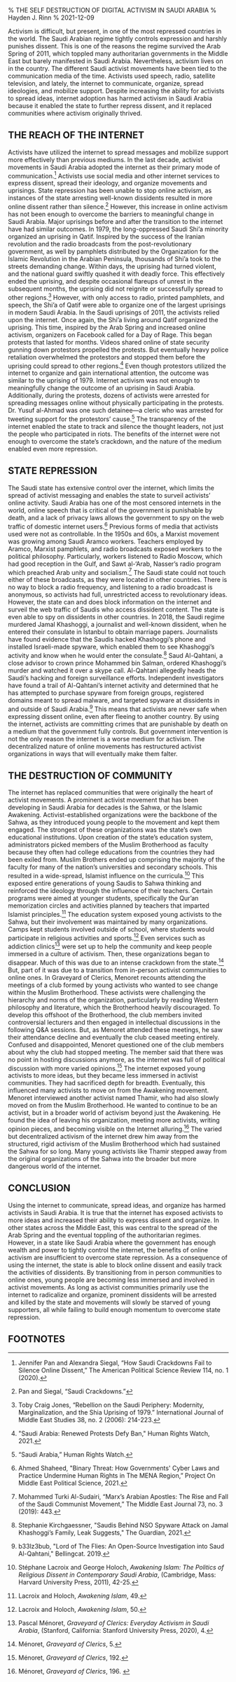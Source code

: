 % THE SELF DESTRUCTION OF DIGITAL ACTIVISM IN SAUDI ARABIA
% Hayden J. Rinn
% 2021-12-09

Activism is difficult, but present, in one of the most repressed countries in the world. The Saudi Arabian regime tightly controls expression and harshly punishes dissent. This is one of the reasons the regime survived the Arab Spring of 2011, which toppled many authoritarian governments in the Middle East but barely manifested in Saudi Arabia. Nevertheless, activism lives on in the country. The different Saudi activist movements have been tied to the communication media of the time. Activists used speech, radio, satellite television, and lately, the internet to communicate, organize, spread ideologies, and mobilize support. Despite increasing the ability for activists to spread ideas, internet adoption has harmed activism in Saudi Arabia because it enabled the state to further repress dissent, and it replaced communities where activism originally thrived.

## THE REACH OF THE INTERNET
Activists have utilized the internet to spread messages and mobilize support more effectively than previous mediums. In the last decade, activist movements in Saudi Arabia adopted the internet as their primary mode of communication.[^1] Activists use social media and other internet services to express dissent, spread their ideology, and organize movements and uprisings. State repression has been unable to stop online activism, as instances of the state arresting well-known dissidents resulted in more online dissent rather than silence.[^2] However, this increase in online activism has not been enough to overcome the barriers to meaningful change in Saudi Arabia. Major uprisings before and after the transition to the internet have had similar outcomes. In 1979, the long-oppressed Saudi Shi’a minority organized an uprising in Qatif. Inspired by the success of the Iranian revolution and the radio broadcasts from the post-revolutionary government, as well by pamphlets distributed by the Organization for the Islamic Revolution in the Arabian Peninsula, thousands of Shi’a took to the streets demanding change. Within days, the uprising had turned violent, and the national guard swiftly quashed it with deadly force. This effectively ended the uprising, and despite occasional flareups of unrest in the subsequent months, the uprising did not reignite or successfully spread to other regions.[^3] However, with only access to radio, printed pamphlets, and speech, the Shi’a of Qatif were able to organize one of the largest uprisings in modern Saudi Arabia. In the Saudi uprisings of 2011, the activists relied upon the internet. Once again, the Shi’a living around Qatif organized the uprising. This time, inspired by the Arab Spring and increased online activism, organizers on Facebook called for a Day of Rage. This began protests that lasted for months. Videos shared online of state security gunning down protestors propelled the protests. But eventually heavy police retaliation overwhelmed the protestors and stopped them before the uprising could spread to other regions.[^4] Even though protestors utilized the internet to organize and gain international attention, the outcome was similar to the uprising of 1979. Internet activism was not enough to meaningfully change the outcome of an uprising in Saudi Arabia. Additionally, during the protests, dozens of activists were arrested for spreading messages online without physically participating in the protests. Dr. Yusuf al-Ahmad was one such detainee—a cleric who was arrested for tweeting support for the protestors’ cause.[^5] The transparency of the internet enabled the state to track and silence the thought leaders, not just the people who participated in riots. The benefits of the internet were not enough to overcome the state’s crackdown, and the nature of the medium enabled even more repression.

## STATE REPRESSION
The Saudi state has extensive control over the internet, which limits the spread of activist messaging and enables the state to surveil activists’ online activity. Saudi Arabia has one of the most censored internets in the world, online speech that is critical of the government is punishable by death, and a lack of privacy laws allows the government to spy on the web traffic of domestic internet users.[^6] Previous forms of media that activists used were not as controllable. In the 1950s and 60s, a Marxist movement was growing among Saudi Aramco workers. Teachers employed by Aramco, Marxist pamphlets, and radio broadcasts exposed workers to the political philosophy. Particularly, workers listened to Radio Moscow, which had good reception in the Gulf, and Sawt al-‘Arab, Nasser’s radio program which preached Arab unity and socialism.[^7] The Saudi state could not touch either of these broadcasts, as they were located in other countries. There is no way to block a radio frequency, and listening to a radio broadcast is anonymous, so activists had full, unrestricted access to revolutionary ideas. However, the state can and does block information on the internet and surveil the web traffic of Saudis who access dissident content. The state is even able to spy on dissidents in other countries. In 2018, the Saudi regime murdered Jamal Khashoggi, a journalist and well-known dissident, when he entered their consulate in Istanbul to obtain marriage papers. Journalists have found evidence that the Saudis hacked Khashoggi’s phone and installed Israeli-made spyware, which enabled them to see Khashoggi’s activity and know when he would enter the consulate.[^8] Saud Al-Qahtani, a close advisor to crown prince Mohammed bin Salman, ordered Khashoggi’s murder and watched it over a skype call. Al-Qahtani allegedly heads the Saudi’s hacking and foreign surveillance efforts. Independent investigators have found a trail of Al-Qahtani’s internet activity and determined that he has attempted to purchase spyware from foreign groups, registered domains meant to spread malware, and targeted spyware at dissidents in and outside of Saudi Arabia.[^9] This means that activists are never safe when expressing dissent online, even after fleeing to another country. By using the internet, activists are committing crimes that are punishable by death on a medium that the government fully controls. But government intervention is not the only reason the internet is a worse medium for activism. The decentralized nature of online movements has restructured activist organizations in ways that will eventually make them falter. 

## THE DESTRUCTION OF COMMUNITY
The internet has replaced communities that were originally the heart of activist movements. A prominent activist movement that has been developing in Saudi Arabia for decades is the Sahwa, or the Islamic Awakening. Activist-established organizations were the backbone of the Sahwa, as they introduced young people to the movement and kept them engaged. The strongest of these organizations was the state’s own educational institutions. Upon creation of the state’s education system, administrators picked members of the Muslim Brotherhood as faculty because they often had college educations from the countries they had been exiled from. Muslim Brothers ended up comprising the majority of the faculty for many of the nation’s universities and secondary schools. This resulted in a wide-spread, Islamist influence on the curricula.[^10] This exposed entire generations of young Saudis to Sahwa thinking and reinforced the ideology through the influence of their teachers. Certain programs were aimed at younger students, specifically the Qur’an memorization circles and activities planned by teachers that imparted Islamist principles.[^11] The education system exposed young activists to the Sahwa, but their involvement was maintained by many organizations. Camps kept students involved outside of school, where students would participate in religious activities and sports.[^12] Even services such as addiction clinics[^13] were set up to help the community and keep people immersed in a culture of activism. Then, these organizations began to disappear. Much of this was due to an intense crackdown from the state.[^14] But, part of it was due to a transition from in-person activist communities to online ones. In Graveyard of Clerics, Menoret recounts attending the meetings of a club formed by young activists who wanted to see change within the Muslim Brotherhood. These activists were challenging the hierarchy and norms of the organization, particularly by reading Western philosophy and literature, which the Brotherhood heavily discouraged. To develop this offshoot of the Brotherhood, the club members invited controversial lecturers and then engaged in intellectual discussions in the following Q&A sessions. But, as Menoret attended these meetings, he saw their attendance decline and eventually the club ceased meeting entirely. Confused and disappointed, Menoret questioned one of the club members about why the club had stopped meeting. The member said that there was no point in hosting discussions anymore, as the internet was full of political discussion with more varied opinions.[^15] The internet exposed young activists to more ideas, but they became less immersed in activist communities. They had sacrificed depth for breadth. Eventually, this influenced many activists to move on from the Awakening movement. Menoret interviewed another activist named Thamir, who had also slowly moved on from the Muslim Brotherhood. He wanted to continue to be an activist, but in a broader world of activism beyond just the Awakening. He found the idea of leaving his organization, meeting more activists, writing opinion pieces, and becoming visible on the Internet alluring.[^16] The varied but decentralized activism of the internet drew him away from the structured, rigid activism of the Muslim Brotherhood which had sustained the Sahwa for so long. Many young activists like Thamir stepped away from the original organizations of the Sahwa into the broader but more dangerous world of the internet.

## CONCLUSION
Using the internet to communicate, spread ideas, and organize has harmed activists in Saudi Arabia. It is true that the internet has exposed activists to more ideas and increased their ability to express dissent and organize. In other states across the Middle East, this was central to the spread of the Arab Spring and the eventual toppling of the authoritarian regimes. However, in a state like Saudi Arabia where the government has enough wealth and power to tightly control the internet, the benefits of online activism are insufficient to overcome state repression. As a consequence of using the internet, the state is able to block online dissent and easily track the activities of dissidents. By transitioning from in person communities to online ones, young people are becoming less immersed and involved in activist movements. As long as activist communities primarily use the internet to radicalize and organize, prominent dissidents will be arrested and killed by the state and movements will slowly be starved of young supporters, all while failing to build enough momentum to overcome state repression.

## FOOTNOTES
[^1]: Jennifer Pan and Alexandra Siegal, “How Saudi Crackdowns Fail to Silence Online Dissent,” The American Political Science Review 114, no. 1 (2020).
[^2]: Pan and Siegal, “Saudi Crackdowns.”
[^3]: Toby Craig Jones, “Rebellion on the Saudi Periphery: Modernity, Marginalization, and the Shia Uprising of 1979.” International Journal of Middle East Studies 38, no. 2 (2006): 214-223.
[^4]: "Saudi Arabia: Renewed Protests Defy Ban," Human Rights Watch, 2021.
[^5]: “Saudi Arabia,” Human Rights Watch.
[^6]: Ahmed Shaheed, "Binary Threat: How Governments' Cyber Laws and Practice Undermine Human Rights in The MENA Region,” Project On Middle East Political Science, 2021.
[^7]: Mohammed Turki Al-Sudairi, “Marx’s Arabian Apostles: The Rise and Fall of the Saudi Communist Movement,” The Middle East Journal 73, no. 3 (2019): 443.
[^8]: Stephanie Kirchgaessner, "Saudis Behind NSO Spyware Attack on Jamal Khashoggi’s Family, Leak Suggests," The Guardian, 2021.
[^9]: b33lz3bub, "Lord of The Flies: An Open-Source Investigation into Saud Al-Qahtani," Bellingcat. 2019.
[^10]: Stéphane Lacroix and George Holoch, *Awakening Islam: The Politics of Religious Dissent in Contemporary Saudi Arabia*, (Cambridge, Mass: Harvard University Press, 2011), 42-25.
[^11]: Lacroix and Holoch, *Awakening Islam*, 49.
[^12]: Lacroix and Holoch, *Awakening Islam*, 50.
[^13]: Pascal Ménoret, *Graveyard of Clerics: Everyday Activism in Saudi Arabia*, (Stanford, California: Stanford University Press, 2020), 4.
[^14]: Ménoret, *Graveyard of Clerics*, 5.
[^15]: Ménoret, *Graveyard of Clerics*, 192.
[^16]: Ménoret, *Graveyard of Clerics*, 196. 